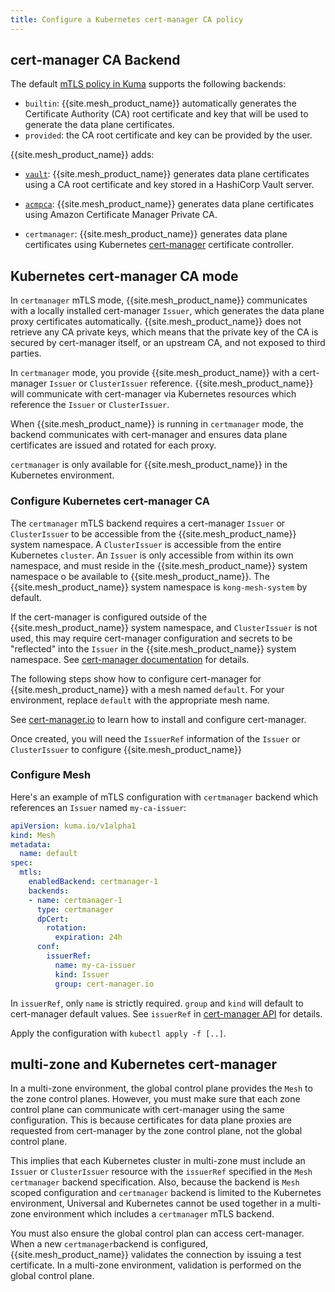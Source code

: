 ```yaml
---
title: Configure a Kubernetes cert-manager CA policy
---
```


## cert-manager CA Backend

The default [mTLS policy in Kuma](/mesh/{{page.kong_version}}/features/zero-trust/mutual-tls/)
supports the following backends:

* `builtin`: {{site.mesh_product_name}} automatically generates the Certificate
Authority (CA) root certificate and key that will be used to generate the data
plane certificates.
* `provided`: the CA root certificate and key can be provided by the user.

{{site.mesh_product_name}} adds:

* [`vault`](/mesh/{{page.kong_version}}/features/zero-trust/vault): {{site.mesh_product_name}} generates data plane certificates
using a CA root certificate and key stored in a HashiCorp Vault
server.

* [`acmpca`](/mesh/{{page.kong_version}}/features/zero-trust/acmpca): {{site.mesh_product_name}} generates data plane certificates
using Amazon Certificate Manager Private CA.

* `certmanager`: {{site.mesh_product_name}} generates data plane certificates
using Kubernetes [cert-manager](https://cert-manager.io) certificate controller.

## Kubernetes cert-manager CA mode

In `certmanager` mTLS mode, {{site.mesh_product_name}} communicates with a locally installed cert-manager `Issuer`,
which generates the data plane proxy certificates automatically.
{{site.mesh_product_name}} does not retrieve any CA private keys,
which means that the private key of the CA is secured by cert-manager itself,
or an upstream CA,
and not exposed to third parties.

In `certmanager` mode, you provide {{site.mesh_product_name}} with a cert-manager `Issuer`
or `ClusterIssuer` reference. {{site.mesh_product_name}} will communicate with cert-manager
via Kubernetes resources which reference the `Issuer` or `ClusterIssuer`.

When {{site.mesh_product_name}} is running in `certmanager` mode, the backend communicates with cert-manager
and ensures data plane certificates are issued and rotated for each proxy.

`certmanager` is only available for {{site.mesh_product_name}} in the Kubernetes environment.

### Configure Kubernetes cert-manager CA

The `certmanager` mTLS backend requires a cert-manager `Issuer` or `ClusterIssuer` to be accessible
from the {{site.mesh_product_name}} system namespace.
A `ClusterIssuer` is accessible from the entire Kubernetes `cluster`.
An `Issuer` is only accessible from within its own namespace,
and must reside in the {{site.mesh_product_name}} system namespace
o be available to {{site.mesh_product_name}}.
The {{site.mesh_product_name}} system namespace is `kong-mesh-system` by default.

If the cert-manager is configured outside of the {{site.mesh_product_name}} system namespace,
and `ClusterIssuer` is not used,
this may require cert-manager configuration and secrets to be "reflected" into the `Issuer`
in the {{site.mesh_product_name}} system namespace. See [cert-manager documentation](https://cert-manager.io/docs/faq/sync-secrets/) for details.

The following steps show how to configure cert-manager for {{site.mesh_product_name}} with
a mesh named `default`. For your environment, replace `default` with the appropriate mesh name.

See [cert-manager.io](https://cert-manager.io) to learn how to
install and configure cert-manager.

Once created, you will need the `IssuerRef` information of the `Issuer` or `ClusterIssuer`
to configure {{site.mesh_product_name}}

### Configure Mesh

Here's an example of mTLS configuration with `certmanager` backend
which references an `Issuer` named `my-ca-issuer`:

```yaml
apiVersion: kuma.io/v1alpha1
kind: Mesh
metadata:
  name: default
spec:
  mtls:
    enabledBackend: certmanager-1
    backends:
    - name: certmanager-1
      type: certmanager
      dpCert:
        rotation:
          expiration: 24h
      conf:
        issuerRef:
          name: my-ca-issuer
          kind: Issuer
          group: cert-manager.io
```

In `issuerRef`, only `name` is strictly required.
`group` and `kind` will default to cert-manager default values. See `issuerRef` in [cert-manager API](https://cert-manager.io/docs/reference/api-docs/#cert-manager.io/v1.CertificateRequestSpec) for details.

Apply the configuration with `kubectl apply -f [..]`.

## multi-zone and Kubernetes cert-manager

In a multi-zone environment, the global control plane provides the `Mesh` to the zone control planes. However, you must make sure that each zone control plane can communicate with cert-manager using the same configuration.
This is because certificates for data plane proxies are requested from cert-manager by the zone control plane, not the global control plane.

This implies that each Kubernetes cluster in multi-zone must include an `Issuer` or `ClusterIssuer`
resource with the `issuerRef`  specified in the `Mesh` `certmanager` backend specification.
Also, because the backend is `Mesh` scoped configuration and `certmanager` backend is limited to the Kubernetes environment,
Universal and Kubernetes cannot be used together in a multi-zone environment which includes a `certmanager` mTLS backend.

You must also ensure the global control plan can access cert-manager.
When a new `certmanager`backend is configured, {{site.mesh_product_name}} validates the connection by issuing a test certificate.
In a multi-zone environment, validation is performed on the global control plane.
